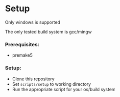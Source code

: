 # Setup

Only windows is supported

The only tested build system is gcc/mingw

### Prerequisites:
- premake5

### Setup:
- Clone this repository
- Set `scripts/setup` to working directory
- Run the appropriate script for your os/build system
